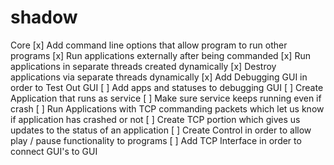 # shadow
Core
[x] Add command line options that allow program to run other programs
[x] Run applications externally after being commanded
[x] Run applications in separate threads created dynamically
[x] Destroy applications via separate threads dynamically
[x] Add Debugging GUI in order to Test Out GUI
[ ] Add apps and statuses to debugging GUI
[ ] Create Application that runs as service
[ ] Make sure service keeps running even if crash
[ ] Run Applications with TCP commanding packets which let us know if application has crashed or not
[ ] Create TCP portion which gives us updates to the status of an application
[ ] Create Control in order to allow play / pause functionality to programs
[ ] Add TCP Interface in order to connect GUI's to GUI
